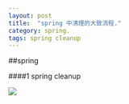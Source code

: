 ```yaml
---
layout: post
title:  "spring 中清理的大致流程."
category: spring.
tags: spring cleanup
---
```



##spring

####1 spring cleanup 

 

![](https://ywendy.github.io/img/spring-cleanup.png)	


